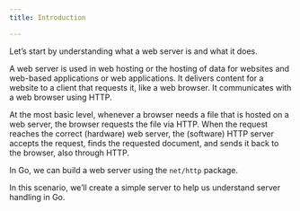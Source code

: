 ```yaml
---
title: Introduction

---
```

<!--Introduction -->
Let’s start by understanding what a web server is and what it does.


A web server is used in web hosting or the hosting of data for websites and web-based applications or web applications. It delivers content for a website to a client that requests it, like a web browser. It communicates with a web browser using HTTP.

At the most basic level, whenever a browser needs a file that is hosted on a web server, the browser requests the file via HTTP. When the request reaches the correct (hardware) web server, the (software) HTTP server accepts the request, finds the requested document, and sends it back to the browser, also through HTTP.

In Go, we can build a web server using the `net/http` package.

In this scenario, we’ll create a simple server to help us understand server handling in Go.